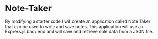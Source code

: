 # Note-Taker
By modifying a starter code I will create an application called Note Taker that can be used to write and save notes. This application will use an Express.js back end and will save and retrieve note data from a JSON file.
